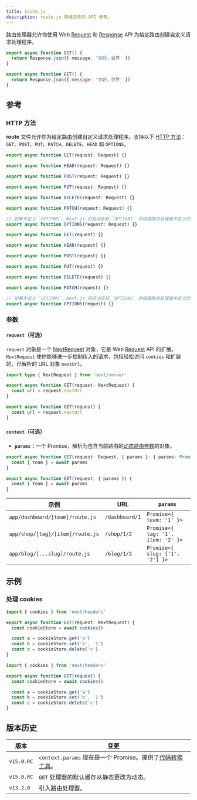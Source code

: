 ```yaml
---
title: route.js
description: route.js 特殊文件的 API 参考。
---
```


路由处理器允许你使用 Web [Request](https://developer.mozilla.org/docs/Web/API/Request) 和 [Response](https://developer.mozilla.org/docs/Web/API/Response) API 为给定路由创建自定义请求处理程序。

```ts switcher
export async function GET() {
  return Response.json({ message: '你好，世界' })
}
```

```js switcher
export async function GET() {
  return Response.json({ message: '你好，世界' })
}
```

## 参考

### HTTP 方法

**route** 文件允许你为给定路由创建自定义请求处理程序。支持以下 [HTTP 方法](https://developer.mozilla.org/docs/Web/HTTP/Methods)：`GET`、`POST`、`PUT`、`PATCH`、`DELETE`、`HEAD` 和 `OPTIONS`。

```ts switcher
export async function GET(request: Request) {}

export async function HEAD(request: Request) {}

export async function POST(request: Request) {}

export async function PUT(request: Request) {}

export async function DELETE(request: Request) {}

export async function PATCH(request: Request) {}

// 如果未定义 `OPTIONS`，Next.js 将自动实现 `OPTIONS` 并根据路由处理器中定义的其他方法设置适当的响应 `Allow` 头。
export async function OPTIONS(request: Request) {}
```

```js switcher
export async function GET(request) {}

export async function HEAD(request) {}

export async function POST(request) {}

export async function PUT(request) {}

export async function DELETE(request) {}

export async function PATCH(request) {}

// 如果未定义 `OPTIONS`，Next.js 将自动实现 `OPTIONS` 并根据路由处理器中定义的其他方法设置适当的响应 `Allow` 头。
export async function OPTIONS(request) {}
```

### 参数

#### `request`（可选）

`request` 对象是一个 [NextRequest](/nextjs-cn/app/api-reference/functions/next-request) 对象，它是 Web [Request](https://developer.mozilla.org/docs/Web/API/Request) API 的扩展。`NextRequest` 使你能够进一步控制传入的请求，包括轻松访问 `cookies` 和扩展的、已解析的 URL 对象 `nextUrl`。

```ts switcher
import type { NextRequest } from 'next/server'

export async function GET(request: NextRequest) {
  const url = request.nextUrl
}
```

```js switcher
export async function GET(request) {
  const url = request.nextUrl
}
```

#### `context`（可选）

- **`params`**：一个 Promise，解析为包含当前路由的[动态路由参数](/nextjs-cn/app/building-your-application/routing/dynamic-routes)的对象。

```ts switcher
export async function GET(request: Request, { params }: { params: Promise<{ team: string }> }) {
  const { team } = await params
}
```

```js switcher
export async function GET(request, { params }) {
  const { team } = await params
}
```

| 示例                             | URL            | `params`                           |
| -------------------------------- | -------------- | ---------------------------------- |
| `app/dashboard/[team]/route.js`  | `/dashboard/1` | `Promise<{ team: '1' }>`           |
| `app/shop/[tag]/[item]/route.js` | `/shop/1/2`    | `Promise<{ tag: '1', item: '2' }>` |
| `app/blog/[...slug]/route.js`    | `/blog/1/2`    | `Promise<{ slug: ['1', '2'] }>`    |

## 示例

### 处理 cookies

```ts switcher
import { cookies } from 'next/headers'

export async function GET(request: NextRequest) {
  const cookieStore = await cookies()

  const a = cookieStore.get('a')
  const b = cookieStore.set('b', '1')
  const c = cookieStore.delete('c')
}
```

```js switcher
import { cookies } from 'next/headers'

export async function GET(request) {
  const cookieStore = await cookies()

  const a = cookieStore.get('a')
  const b = cookieStore.set('b', '1')
  const c = cookieStore.delete('c')
}
```

## 版本历史

| 版本       | 变更                                                                                                      |
| ---------- | --------------------------------------------------------------------------------------------------------- |
| `v15.0.RC` | `context.params` 现在是一个 Promise。提供了[代码转换工具](/nextjs-cn/app/guides/upgrading/codemods#150)。 |
| `v15.0.RC` | `GET` 处理器的默认缓存从静态更改为动态。                                                                  |
| `v13.2.0`  | 引入路由处理器。                                                                                          |
